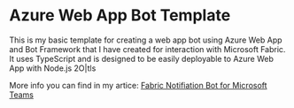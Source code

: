 # Azure Web App Bot Template

This is my basic template for creating a web app bot using Azure Web App and Bot Framework that I have created for interaction with Microsoft Fabric. It uses TypeScript and is designed to be easily deployable to Azure Web App with Node.js 2O|tls

More info you can find in my artice: [Fabric Notifiation Bot for Microsoft Teams](https://datameerkat.com/fabric-notification-bot-for-microsoft-teams)